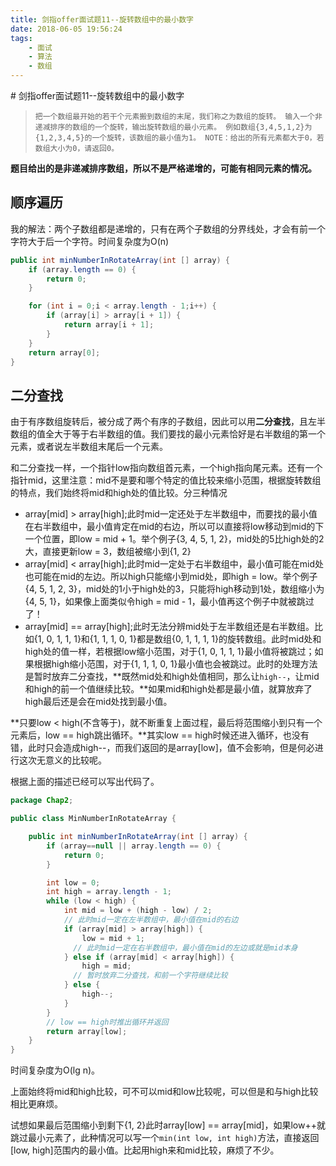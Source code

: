 ```yaml
---
title: 剑指offer面试题11--旋转数组中的最小数字
date: 2018-06-05 19:56:24
tags: 
    - 面试
    - 算法
    - 数组
---
```

<meta name="referrer" content="no-referrer" />
# 剑指offer面试题11--旋转数组中的最小数字

> ```
> 把一个数组最开始的若干个元素搬到数组的末尾，我们称之为数组的旋转。 输入一个非递减排序的数组的一个旋转，输出旋转数组的最小元素。 例如数组{3,4,5,1,2}为{1,2,3,4,5}的一个旋转，该数组的最小值为1。 NOTE：给出的所有元素都大于0，若数组大小为0，请返回0。
> ```

**题目给出的是非递减排序数组，所以不是严格递增的，可能有相同元素的情况。**

## 顺序遍历

我的解法：两个子数组都是递增的，只有在两个子数组的分界线处，才会有前一个字符大于后一个字符。时间复杂度为O(n)

```java
public int minNumberInRotateArray(int [] array) {
  	if (array.length == 0) {
    	return 0;
  	}

  	for (int i = 0;i < array.length - 1;i++) {
    	if (array[i] > array[i + 1]) {
      		return array[i + 1];
    	}
  	}
  	return array[0];
}
```

## 二分查找

由于有序数组旋转后，被分成了两个有序的子数组，因此可以用**二分查找**，且左半数组的值全大于等于右半数组的值。我们要找的最小元素恰好是右半数组的第一个元素，或者说左半数组末尾后一个元素。

和二分查找一样，一个指针low指向数组首元素，一个high指向尾元素。还有一个指针mid，这里注意：mid不是要和哪个特定的值比较来缩小范围，根据旋转数组的特点，我们始终将mid和high处的值比较。分三种情况

- array[mid] > array[high];此时mid一定还处于左半数组中，而要找的最小值在右半数组中，最小值肯定在mid的右边，所以可以直接将low移动到mid的下一个位置，即low = mid + 1。举个例子{3, 4, 5, 1, 2}，mid处的5比high处的2大，直接更新low = 3，数组被缩小到{1, 2}
- array[mid] < array[high];此时mid一定处于右半数组中，最小值可能在mid处也可能在mid的左边。所以high只能缩小到mid处，即high = low。举个例子{4, 5, 1, 2, 3}，mid处的1小于high处的3，只能将high移动到1处，数组缩小为{4, 5, 1}，如果像上面类似令high = mid - 1，最小值再这个例子中就被跳过了！
- array[mid] == array[high];此时无法分辨mid处于左半数组还是右半数组。比如{1, 0, 1, 1, 1}和{1, 1, 1, 0, 1}都是数组{0, 1, 1, 1, 1}的旋转数组。此时mid处和high处的值一样，若根据low缩小范围，对于{1, 0, 1, 1, 1}最小值将被跳过；如果根据high缩小范围，对于{1, 1, 1, 0, 1}最小值也会被跳过。此时的处理方法是暂时放弃二分查找，**既然mid处和high处值相同，那么让`high--`，让mid和high的前一个值继续比较。**如果mid和high处都是最小值，就算放弃了high最后还是会在mid处找到最小值。

**只要low < high(不含等于)，就不断重复上面过程，最后将范围缩小到只有一个元素后，low == high跳出循环。**其实low == high时候还进入循环，也没有错，此时只会造成high--，而我们返回的是array[low]，值不会影响，但是何必进行这次无意义的比较呢。

根据上面的描述已经可以写出代码了。

```java
package Chap2;

public class MinNumberInRotateArray {

    public int minNumberInRotateArray(int [] array) {
        if (array==null || array.length == 0) {
            return 0;
        }

        int low = 0;
        int high = array.length - 1;
        while (low < high) {
            int mid = low + (high - low) / 2;
          	// 此时mid一定在左半数组中，最小值在mid的右边
            if (array[mid] > array[high]) {
                low = mid + 1;
              // 此时mid一定在右半数组中，最小值在mid的左边或就是mid本身
            } else if (array[mid] < array[high]) {
                high = mid;
              // 暂时放弃二分查找，和前一个字符继续比较
            } else {
                high--;
            }
        }
      	// low == high时推出循环并返回
        return array[low];
    }
}

```

时间复杂度为O(lg n)。

上面始终将mid和high比较，可不可以mid和low比较呢，可以但是和与high比较相比更麻烦。

试想如果最后范围缩小到剩下{1, 2}此时array[low] == array[mid]，如果low++就跳过最小元素了，此种情况可以写一个`min(int low, int high)`方法，直接返回[low, high]范围内的最小值。比起用high来和mid比较，麻烦了不少。

